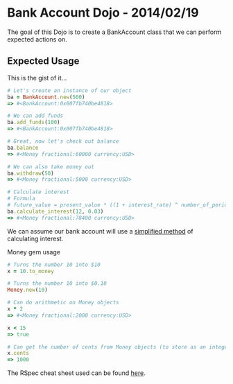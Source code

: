 # Bank Account Dojo - 2014/02/19

The goal of this Dojo is to create a BankAccount class that we can perform expected actions on.

## Expected Usage
This is the gist of it...
```ruby
# Let's create an instance of our object
ba = BankAccount.new(500)
=> #<BankAccount:0x007fb740be4818>

# We can add funds
ba.add_funds(100)
=> #<BankAccount:0x007fb740be4818>

# Great, now let's check out balance
ba.balance
=> #<Money fractional:60000 currency:USD>

# We can also take money out
ba.withdraw(50)
=> #<Money fractional:5000 currency:USD>

# Calculate interest
# Formula
# future_value = present_value * ((1 + interest_rate) ^ number_of_periods)
ba.calculate_interest(12, 0.03)
=> #<Money fractional:78400 currency:USD>
```

We can assume our bank account will use a [simplified method](http://en.wikipedia.org/wiki/Compound_interest#Simplified_calculation) of calculating interest.


Money gem usage
```ruby
# Turns the number 10 into $10
x = 10.to_money

# Turns the number 10 into $0.10
Money.new(10)

# Can do arithmetic on Money objects
x * 2
=> #<Money fractional:2000 currency:USD>

x < 15
=> true

# Can get the number of cents from Money objects (to store as an integer, perhaps)
x.cents
=> 1000
```

The RSpec cheat sheet used can be found [here](http://www.anchor.com.au/blog/2013/03/updated-rspec-cheatsheet/).

